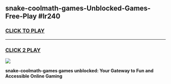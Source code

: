 
## snake-coolmath-games-Unblocked-Games-Free-Play #lr240
<h3>
<a href="https://us.freeplayer.one?title=snake-coolmath-games&ref=9M">CLICK TO PLAY</a></h3>
<hr>

<h3>
<a href="https://us.freeplayer.one?title=snake-coolmath-games&ref=9M">CLICK 2 PLAY</a>
  
</h3>

<a href="https://us.freeplayer.one?title=snake-coolmath-games&ref=9M"><img src="https://clearcache.store/games.png"></a>


**snake-coolmath-games games unblocked: Your Gateway to Fun and Accessible Online Gaming**
